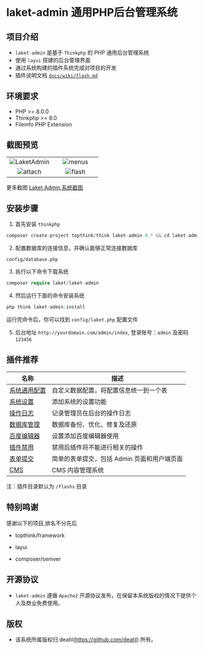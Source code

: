 # laket-admin 通用PHP后台管理系统


## 项目介绍

*  `laket-admin` 是基于 `Thinkphp` 的 PHP 通用后台管理系统
*  使用 `layui` 搭建的后台管理界面
*  通过系统构建的插件系统完成对项目的开发
*  插件说明文档 [`docs/wiki/flash.md`](docs/wiki/flash.md)


## 环境要求

 - PHP >= 8.0.0
 - Thinkphp >= 8.0
 - Fileinfo PHP Extension


## 截图预览

<table>
    <tr>
        <td width="50%">
            <center>
                <img alt="LaketAdmin" src="https://github.com/deatil/laket-admin/assets/24578855/fcc7187d-5f41-4f24-a0be-76083905902b" />
            </center>
        </td>
        <td width="50%">
            <center>
                <img alt="menus" src="https://github.com/deatil/laket-admin/assets/24578855/431cfba5-e1b7-459b-bba9-b7370375de18" />
            </center>
        </td>
    </tr>
    <tr>
        <td width="50%">
            <center>
                <img alt="attach" src="https://github.com/deatil/laket-admin/assets/24578855/948ce7db-2ffa-4f9f-8b60-45b8606cac1b" />
            </center>
        </td>
        <td width="50%">
            <center>
                <img alt="flash" src="https://github.com/deatil/laket-admin/assets/24578855/d8fa5b9e-1d1c-4e33-ade4-e834d04c4109" />
            </center>
        </td>
    </tr>
</table>

更多截图 
[Laket Admin 系统截图](https://github.com/deatil/laket-admin/issues/1)


## 安装步骤

1. 首先安装 `thinkphp`

```php
composer create-project topthink/think laket-admin 8.* && cd laket-admin
```

2. 配置数据库的连接信息，并确认能够正常连接数据库

```
config/database.php
```

3. 执行以下命令下载系统

```php
composer require laket/laket-admin
```

4. 然后运行下面的命令安装系统

```php
php think laket-admin:install
```

运行完命令后，你可以找到 `config/laket.php` 配置文件

5. 后台地址 `http://yourdomain.com/admin/index`, 登录账号：`admin` 及密码 `123456`


## 插件推荐

| 名称 | 描述 |
| --- | --- |
| [系统通用配置](https://github.com/deatil/laket-config) | 自定义数据配置，将配置信息统一到一个表 |
| [系统设置](https://github.com/deatil/laket-settings) | 添加系统的设置功能 |
| [操作日志](https://github.com/deatil/laket-operation-log) | 记录管理员在后台的操作日志 |
| [数据库管理](https://github.com/deatil/laket-admin-database) | 数据库备份、优化、修复及还原 |
| [百度编辑器](https://github.com/deatil/laket-ueditor) | 设置添加百度编辑器使用 |
| [插件禁用](https://github.com/deatil/laket-flash-disable) | 禁用后插件将不能进行相关的操作 |
| [表单提交](https://github.com/deatil/laket-pushbook) | 简单的表单提交，包括 Admin 页面和用户端页面 |
| [CMS](https://github.com/deatil/laket-cms) | CMS 内容管理系统 |

注：插件目录默认为 `/flashs` 目录


## 特别鸣谢

感谢以下的项目,排名不分先后

 - topthink/framework
 
 - layui

 - composer/semver


## 开源协议

*  `laket-admin` 遵循 `Apache2` 开源协议发布，在保留本系统版权的情况下提供个人及商业免费使用。 


## 版权

*  该系统所属版权归 deatil(https://github.com/deatil) 所有。

